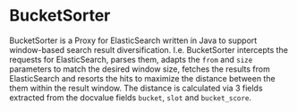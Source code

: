 
# BucketSorter

BucketSorter is a Proxy for ElasticSearch written in Java to support
window-based search result diversification. I.e. BucketSorter intercepts
the requests for ElasticSearch, parses them, adapts the `from` and `size`
parameters to match the desired window size, fetches the results from
ElasticSearch and resorts the hits to maximize the distance between the them
within the result window. The distance is calculated via 3 fields extracted
from the docvalue fields `bucket`, `slot` and `bucket_score`.
